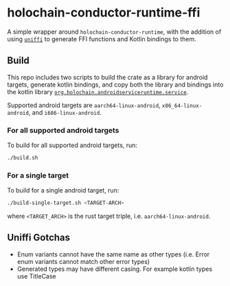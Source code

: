 # holochain-conductor-runtime-ffi

A simple wrapper around `holochain-conductor-runtime`, with the addition of using [`uniffi`](https://docs.rs/uniffi/latest/uniffi/) to generate FFI functions and Kotlin bindings to them.
## Build

This repo includes two scripts to build the crate as a library for android targets, generate kotlin bindings, and copy both the library and bindings into the kotlin library [`org.holochain.androidserviceruntime.service`](../../libraries/service/README.md).

Supported android targets are `aarch64-linux-android`, `x86_64-linux-android`, and `i686-linux-android`.

### For all supported android targets

To build for all supported android targets, run:

```bash
./build.sh
```

### For a single target

To build for a single android target, run:

```bash
./build-single-target.sh <TARGET-ARCH>
```

where `<TARGET_ARCH>` is the rust target triple, i.e. `aarch64-linux-android`.

## Uniffi Gotchas
- Enum variants cannot have the same name as other types (i.e. Error enum variants cannot match other error types)
- Generated types may have different casing. For example kotlin types use TitleCase